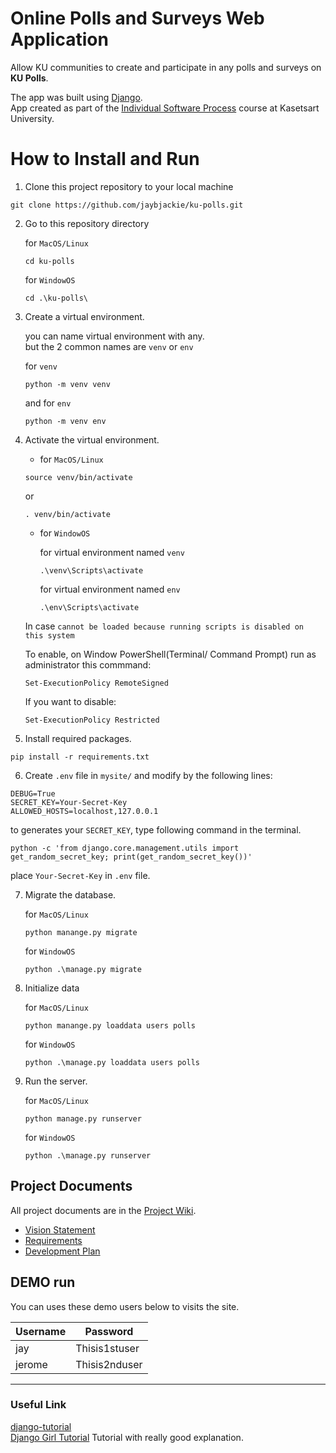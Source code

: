 # Online Polls and Surveys Web Application 

Allow KU communities to create and participate in any polls and surveys on **KU Polls**. <br>

The app was built using [Django](https://www.djangoproject.com/). <br>
App created as part of the [Individual Software Process](
https://cpske.github.io/ISP) course at Kasetsart University.

# How to Install and Run

1. Clone this project repository to your local machine
````
git clone https://github.com/jaybjackie/ku-polls.git
````
2. Go to  this repository directory<br>
   
   for `MacOS/Linux`
   ````
   cd ku-polls
   ````
   
   for `WindowOS`
   ````
   cd .\ku-polls\
   ````

3. Create a virtual environment. <br>

    you can name virtual environment with any. <br>
    but the 2 common names are `venv` or `env`

    for `venv`
    ````
    python -m venv venv
    ````
    and for `env`<br>
    
       python -m venv env

4. Activate the virtual environment.<br>

    - for `MacOS/Linux`<br>
    ````
    source venv/bin/activate
    ````
    or<br>
    ````    
    . venv/bin/activate
    ````

    - for `WindowOS`<br>

        for virtual environment named `venv`
        ````
        .\venv\Scripts\activate
        ````
        
        for virtual environment named `env`
        ````
        .\env\Scripts\activate
        ````
        
    In case `cannot be loaded because running scripts is disabled on this system`
        
     To enable, on Window PowerShell(Terminal/ Command Prompt) run as administrator this commmand:
     ````
    Set-ExecutionPolicy RemoteSigned
    ````
    
    If you want to disable:
    ````
    Set-ExecutionPolicy Restricted
    ````
    
5. Install required packages.

````
pip install -r requirements.txt
````

6. Create `.env` file in `mysite/` and modify by the following lines:

````
DEBUG=True
SECRET_KEY=Your-Secret-Key
ALLOWED_HOSTS=localhost,127.0.0.1
````    

   to generates your `SECRET_KEY`, type following command in the terminal.

   ````
   python -c 'from django.core.management.utils import get_random_secret_key; print(get_random_secret_key())'
   ````
   
place `Your-Secret-Key` in `.env` file.

7. Migrate the database.

    for `MacOS/Linux`
    ````
    python manange.py migrate
    ````
    
    for `WindowOS`
    ````
    python .\manage.py migrate
    ````
    
8. Initialize data

    for `MacOS/Linux`
    ````
    python manange.py loaddata users polls
    ````
    
    for `WindowOS`
    ````
    python .\manage.py loaddata users polls
    ````

9. Run the server.
 
   for `MacOS/Linux`
   ````
   python manage.py runserver
   ````
   
   for `WindowOS`
    ````
    python .\manage.py runserver
    ````
    
    
## Project Documents

All project documents are in the [Project Wiki](../../wiki/Home).

- [Vision Statement](../../wiki/Vision%20Statement)<br>
- [Requirements](../../wiki/Requirements)<br>
- [Development Plan](../../wiki/Development%20Plan)<br>

## DEMO run
You can uses these demo users below to visits the site.

| Username  | Password  |
|-----------|-----------|
|   jay   | Thisis1stuser |
|  jerome | Thisis2nduser |


***
### Useful Link
[django-tutorial](https://docs.djangoproject.com/en/4.1/intro/tutorial01/) <br>
[Django Girl Tutorial](https://tutorial.djangogirls.org/en/) Tutorial with really good explanation.
